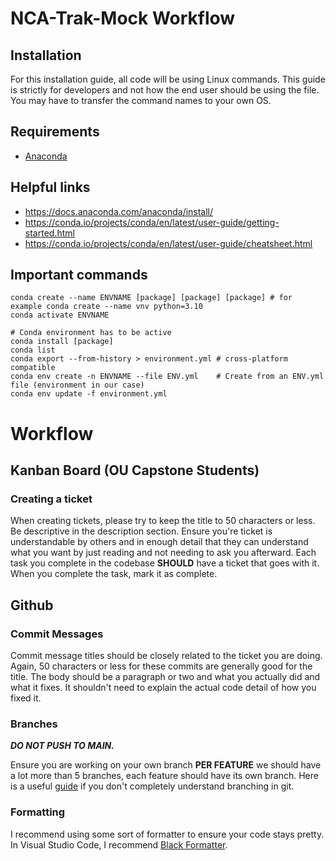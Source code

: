 # NCA-Trak-Mock Workflow

## Installation

For this installation guide, all code will be using Linux commands. This guide is strictly for developers and not how the end user should be using the file. You may have to transfer the command names
to your own OS.

## Requirements

-   [Anaconda](https://docs.anaconda.com/)

## Helpful links

-   https://docs.anaconda.com/anaconda/install/
-   https://conda.io/projects/conda/en/latest/user-guide/getting-started.html
-   https://conda.io/projects/conda/en/latest/user-guide/cheatsheet.html

## Important commands

```console
conda create --name ENVNAME [package] [package] [package] # for example conda create --name vnv python=3.10
conda activate ENVNAME

# Conda environment has to be active
conda install [package]
conda list
conda export --from-history > environment.yml # cross-platform compatible
conda env create -n ENVNAME --file ENV.yml    # Create from an ENV.yml file (environment in our case)
conda env update -f environment.yml

```

# Workflow

## Kanban Board (OU Capstone Students)

### Creating a ticket

When creating tickets, please try to keep the title to 50 characters or less. Be descriptive in the description section. Ensure you're ticket is understandable by others and in enough detail that they can understand what you want by just reading and not needing to ask you afterward. Each task you complete in the codebase **SHOULD** have a ticket that goes with it. When you complete the task, mark it as complete.

## Github

### Commit Messages

Commit message titles should be closely related to the ticket you are doing. Again, 50 characters or less for these commits are generally good for the title. The body should be a paragraph or two and what you actually did and what it fixes. It shouldn't need to explain the actual code detail of how you fixed it.

### Branches

**_DO NOT PUSH TO MAIN._**

Ensure you are working on your own branch **PER FEATURE** we should have a lot more than 5 branches, each feature should have its own branch. Here is a useful [guide](https://www.w3schools.com/git/git_branch.asp?remote=github) if you don't completely understand branching in git.


### Formatting

I recommend using some sort of formatter to ensure your code stays pretty. In Visual Studio Code, I recommend [Black Formatter](https://marketplace.visualstudio.com/items?itemName=ms-python.black-formatter).
